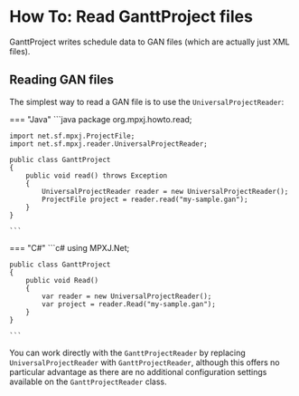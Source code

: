 # How To: Read GanttProject files
GanttProject writes schedule data to GAN files (which are actually just XML files).

## Reading GAN files
The simplest way to read a GAN file is to use the `UniversalProjectReader`:

=== "Java"
	```java
	package org.mpxj.howto.read;
	
	import net.sf.mpxj.ProjectFile;
	import net.sf.mpxj.reader.UniversalProjectReader;
	
	public class GanttProject
	{
		public void read() throws Exception
		{
			UniversalProjectReader reader = new UniversalProjectReader();
			ProjectFile project = reader.read("my-sample.gan");
		}
	}
	
	```

=== "C#"
	```c#
	using MPXJ.Net;
	
	public class GanttProject
	{
	 	public void Read()
	 	{
		  	var reader = new UniversalProjectReader();
		  	var project = reader.Read("my-sample.gan");
	 	}
	}
	
	```

You can work directly with the `GanttProjectReader` by replacing
`UniversalProjectReader` with `GanttProjectReader`, although this offers no
particular advantage as there are no additional configuration settings available
on the `GanttProjectReader` class.
